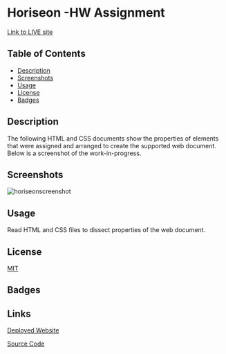 # Horiseon -HW Assignment
[Link to LIVE site](https://derickparker4.github.io/seo-refractor-homework/)

## Table of Contents
- [Description](#Description)
- [Screenshots](#Screenshots)
- [Usage](#Usage)
- [License](#License)
- [Badges](#Badges)

## Description
The following HTML and CSS documents show the properties of elements that were assigned and arranged to create the supported web document. Below is a screenshot of the work-in-progress.

## Screenshots
![horiseonscreenshot](horiseonscreenshot.jpg)
<img srce="./horiseonscreenshot.jpg" width="200px"/>

## Usage
Read HTML and CSS files to dissect properties of the web document.

## License
[MIT](https://choosealicense.com/licenses/mit/)

## Badges

## Links
[Deployed Website](https://derickparker4.github.io/seo-refractor-homework/)

[Source Code](https://github.com/Derickparker4/seo-refractor-homework)